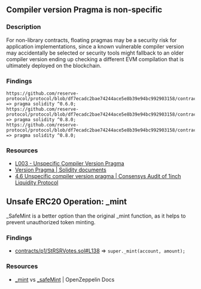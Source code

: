## Compiler version Pragma is non-specific

### Description

For non-library contracts, floating pragmas may be a security risk for application implementations, since a known vulnerable compiler version may accidentally be selected or security tools might fallback to an older compiler version ending up checking a different EVM compilation that is ultimately deployed on the blockchain.

### Findings

```
https://github.com/reserve-protocol/protocol/blob/df7ecadc2bae74244ace5e8b39e94bc992903158/contracts/plugins/aave/ERC20.sol#L3 => pragma solidity ^0.6.0;
https://github.com/reserve-protocol/protocol/blob/df7ecadc2bae74244ace5e8b39e94bc992903158/contracts/plugins/mocks/ChainlinkMock.sol#L2 => pragma solidity ^0.8.0;
https://github.com/reserve-protocol/protocol/blob/df7ecadc2bae74244ace5e8b39e94bc992903158/contracts/plugins/mocks/InvalidChainlinkMock.sol#L2 => pragma solidity ^0.8.0;
```

### Resources

- [L003 - Unspecific Compiler Version Pragma](https://github.com/byterocket/c4-common-issues/blob/main/2-Low-Risk.md#l003---unspecific-compiler-version-pragma)
- [Version Pragma | Solidity documents](https://docs.soliditylang.org/en/latest/layout-of-source-files.html#version-pragma)
- [4.6 Unspecific compiler version pragma | Consensys Audit of 1inch Liquidity Protocol](https://consensys.net/diligence/audits/2020/12/1inch-liquidity-protocol/#unspecific-compiler-version-pragma)


## Unsafe ERC20 Operation: _mint

_SafeMint is a better option than the original _mint function, as it helps to prevent unauthorized token minting.

### Findings

- [contracts/p1/StRSRVotes.sol#L138](https://github.com/reserve-protocol/protocol/blob/df7ecadc2bae74244ace5e8b39e94bc992903158/contracts/p1/StRSRVotes.sol#L138) => `super._mint(account, amount);`

### Resources

- [_mint](https://docs.openzeppelin.com/contracts/2.x/api/token/erc721#ERC721-_mint-address-uint256-) vs [_safeMint](https://docs.openzeppelin.com/contracts/2.x/api/token/erc721#ERC721-_safeMint-address-uint256-bytes-) | OpenZeppelin Docs